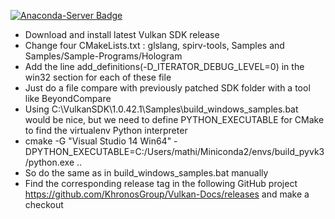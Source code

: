 [![Anaconda-Server Badge](https://anaconda.org/mlamarre/pyvulkan/badges/installer/conda.svg)](https://conda.anaconda.org/mlamarre)

* Download and install latest Vulkan SDK release
* Change four CMakeLists.txt : glslang, spirv-tools, Samples and Samples/Sample-Programs/Hologram
* Add the line add_definitions(-D_ITERATOR_DEBUG_LEVEL=0) in the win32 section for each of these file
* Just do a file compare with previously patched SDK folder with a tool like BeyondCompare
* Using C:\VulkanSDK\1.0.42.1\Samples\build_windows_samples.bat would be nice, but we need to define PYTHON_EXECUTABLE for CMake to find the virtualenv Python interpreter
* cmake -G "Visual Studio 14 Win64" -DPYTHON_EXECUTABLE=C:/Users/mathi/Miniconda2/envs/build_pyvk3/python.exe ..
* So do the same as in build_windows_samples.bat manually
* Find the corresponding release tag in the following GitHub project https://github.com/KhronosGroup/Vulkan-Docs/releases and make a checkout
